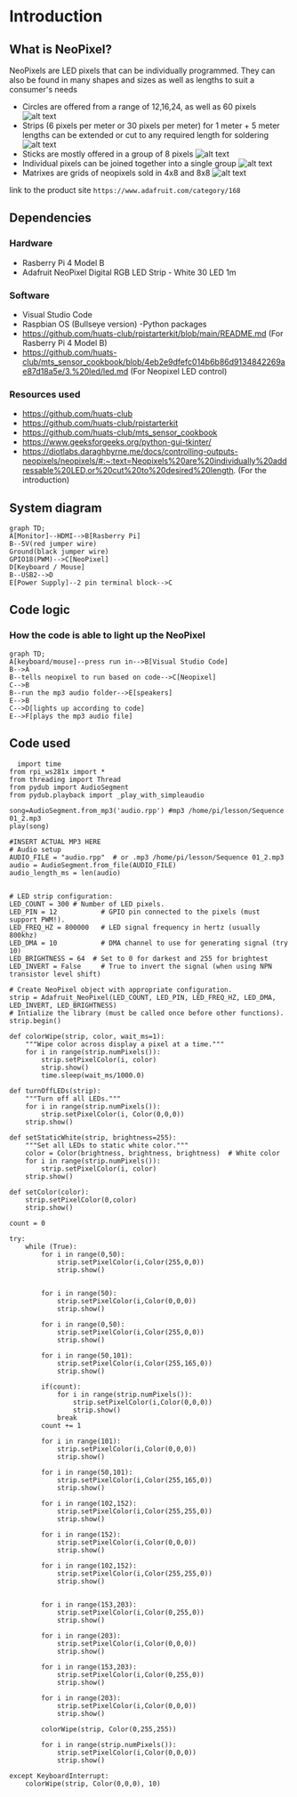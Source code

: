
# Introduction
## What is NeoPixel?
NeoPixels are LED pixels that can be individually programmed. They can also be found in many shapes and sizes as well as lengths to suit a consumer's needs

- Circles are offered from a range of 12,16,24, as well as 60 pixels ![alt text](https://cdn-shop.adafruit.com/970x728/1463-00.jpg)
- Strips (6 pixels per meter or 30 pixels per meter) for 1 meter + 5 meter lengths can be extended or cut to any required length for soldering ![alt text](https://cdn-shop.adafruit.com/970x728/1376-00.jpg)
- Sticks are mostly offered in a group of 8 pixels ![alt text](https://cdn-shop.adafruit.com/970x728/1426-05.jpg)
- Individual pixels can be joined together into a single group ![alt text](https://cdn-shop.adafruit.com/970x728/1655-00.jpg)
- Matrixes are grids of neopixels sold in 4x8 and 8x8 ![alt text](https://cdn-shop.adafruit.com/970x728/1487-00.jpg)

link to the product site ```https://www.adafruit.com/category/168```

## Dependencies
### Hardware
- Rasberry Pi 4 Model B
- Adafruit NeoPixel Digital RGB LED Strip - White 30 LED 1m

### Software
- Visual Studio Code
- Raspbian OS (Bullseye version)
-Python packages
- https://github.com/huats-club/rpistarterkit/blob/main/README.md (For Rasberry Pi 4 Model B)
- https://github.com/huats-club/mts_sensor_cookbook/blob/4eb2e9dfefc014b6b86d9134842269ae87d18a5e/3.%20led/led.md (For Neopixel LED control)
### Resources used
- https://github.com/huats-club 
- https://github.com/huats-club/rpistarterkit
- https://github.com/huats-club/mts_sensor_cookbook
- https://www.geeksforgeeks.org/python-gui-tkinter/
- https://diotlabs.daraghbyrne.me/docs/controlling-outputs-neopixels/neopixels/#:~:text=Neopixels%20are%20individually%20addressable%20LED,or%20cut%20to%20desired%20length. (For the introduction)

## System diagram
```mermaid
graph TD;
A[Monitor]--HDMI-->B[Rasberry Pi]
B--5V(red jumper wire) 
Ground(black jumper wire)
GPIO18(PWM)-->C[NeoPixel]
D[Keyboard / Mouse]
B--USB2-->D
E[Power Supply]--2 pin terminal block-->C
```

## Code logic
### How the code is able to light up the NeoPixel
```mermaid
graph TD;
A[keyboard/mouse]--press run in-->B[Visual Studio Code]
B-->A
B--tells neopixel to run based on code-->C[Neopixel]
C-->B
B--run the mp3 audio folder-->E[speakers]
E-->B
C-->D[lights up according to code]
E-->F[plays the mp3 audio file]
```
## Code used
```
  import time
from rpi_ws281x import *
from threading import Thread
from pydub import AudioSegment
from pydub.playback import _play_with_simpleaudio

song=AudioSegment.from_mp3('audio.rpp') #mp3 /home/pi/lesson/Sequence 01_2.mp3
play(song)

#INSERT ACTUAL MP3 HERE
# Audio setup
AUDIO_FILE = "audio.rpp"  # or .mp3 /home/pi/lesson/Sequence 01_2.mp3
audio = AudioSegment.from_file(AUDIO_FILE)
audio_length_ms = len(audio)


# LED strip configuration:
LED_COUNT = 300 # Number of LED pixels.
LED_PIN = 12           # GPIO pin connected to the pixels (must support PWM!).
LED_FREQ_HZ = 800000   # LED signal frequency in hertz (usually 800khz)
LED_DMA = 10           # DMA channel to use for generating signal (try 10)
LED_BRIGHTNESS = 64  # Set to 0 for darkest and 255 for brightest
LED_INVERT = False     # True to invert the signal (when using NPN transistor level shift)

# Create NeoPixel object with appropriate configuration.
strip = Adafruit_NeoPixel(LED_COUNT, LED_PIN, LED_FREQ_HZ, LED_DMA, LED_INVERT, LED_BRIGHTNESS)
# Intialize the library (must be called once before other functions).
strip.begin()

def colorWipe(strip, color, wait_ms=1):
    """Wipe color across display a pixel at a time."""
    for i in range(strip.numPixels()):
        strip.setPixelColor(i, color)
        strip.show()
        time.sleep(wait_ms/1000.0)

def turnOffLEDs(strip):
    """Turn off all LEDs."""
    for i in range(strip.numPixels()):
        strip.setPixelColor(i, Color(0,0,0))
    strip.show()

def setStaticWhite(strip, brightness=255):
    """Set all LEDs to static white color."""
    color = Color(brightness, brightness, brightness)  # White color
    for i in range(strip.numPixels()):
        strip.setPixelColor(i, color)
    strip.show()

def setColor(color):
    strip.setPixelColor(0,color)
    strip.show()

count = 0

try:
    while (True):
        for i in range(0,50):
            strip.setPixelColor(i,Color(255,0,0))
            strip.show()
           
        
        for i in range(50):
            strip.setPixelColor(i,Color(0,0,0))
            strip.show()
        
        for i in range(0,50):
            strip.setPixelColor(i,Color(255,0,0))
            strip.show()

        for i in range(50,101):
            strip.setPixelColor(i,Color(255,165,0))
            strip.show()

        if(count): 
            for i in range(strip.numPixels()):
                strip.setPixelColor(i,Color(0,0,0))
                strip.show()
            break
        count += 1
        
        for i in range(101):
            strip.setPixelColor(i,Color(0,0,0))
            strip.show()
        
        for i in range(50,101):
            strip.setPixelColor(i,Color(255,165,0))
            strip.show()
        
        for i in range(102,152):
            strip.setPixelColor(i,Color(255,255,0))
            strip.show()

        for i in range(152):
            strip.setPixelColor(i,Color(0,0,0))
            strip.show()

        for i in range(102,152):
            strip.setPixelColor(i,Color(255,255,0))
            strip.show()


        for i in range(153,203):
            strip.setPixelColor(i,Color(0,255,0))
            strip.show()

        for i in range(203):
            strip.setPixelColor(i,Color(0,0,0))
            strip.show()

        for i in range(153,203):
            strip.setPixelColor(i,Color(0,255,0))
            strip.show()

        for i in range(203):
            strip.setPixelColor(i,Color(0,0,0))
            strip.show()

        colorWipe(strip, Color(0,255,255))

        for i in range(strip.numPixels()):
            strip.setPixelColor(i,Color(0,0,0))
            strip.show()

except KeyboardInterrupt:
    colorWipe(strip, Color(0,0,0), 10)
```



